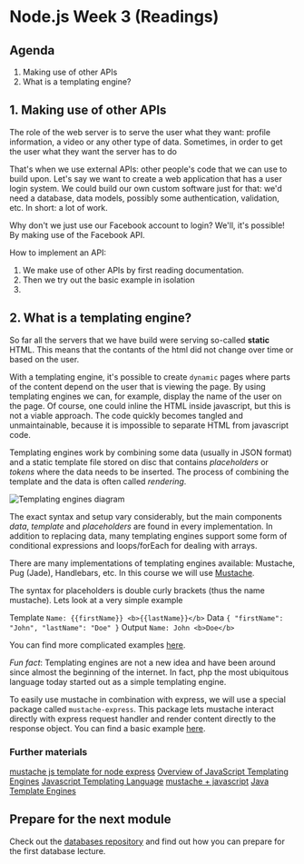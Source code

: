 # Node.js Week 3 (Readings)

## Agenda

1. Making use of other APIs
2. What is a templating engine?

## 1. Making use of other APIs

The role of the web server is to serve the user what they want: profile information, a video or any other type of data. Sometimes, in order to get the user what they want the server has to do

That's when we use external APIs: other people's code that we can use to build upon. Let's say we want to create a web application that has a user login system. We could build our own custom software just for that: we'd need a database, data models, possibly some authentication, validation, etc. In short: a lot of work.

Why don't we just use our Facebook account to login? We'll, it's possible! By making use of the Facebook API.

How to implement an API:

1. We make use of other APIs by first reading documentation.
2. Then we try out the basic example in isolation
3.

## 2. What is a templating engine?

So far all the servers that we have build were serving so-called **static** HTML. This means that the contants of the html did not change over time or based on the user. 

With a templating engine, it's possible to create `dynamic` pages where parts of the content depend on the user that is viewing the page. By using templating engines we can, for example, display the name of the user on the page. Of course, one could inline the HTML inside javascript, but this is not a viable approach. The code quickly becomes tangled and unmaintainable, because it is impossible to separate HTML from javascript code.

Templating engines work by combining some data (usually in JSON format) and a static template file stored on disc that contains *placeholders* or *tokens* where the data needs to be inserted. The process of combining the template and the data is often called *rendering*.

![Templating engines diagram](https://hackernoon.com/hn-images/1*XNuVdKSup2Gk9LjDNlsCYw.png)

The exact syntax and setup vary considerably, but the main components *data*, *template* and *placeholders* are found in every implementation. In addition to replacing data, many templating engines support some form of conditional expressions and loops/forEach for dealing with arrays. 

There are many implementations of templating engines available: Mustache, Pug (Jade), Handlebars, etc. In this course we will use [Mustache](https://mustache.github.io/#demo).

The syntax for placeholders is double curly brackets (thus the name mustache). Lets look at a very simple example

Template `Name: {{firstName}} <b>{{lastName}}</b>`
Data `{ "firstName": "John", "lastName": "Doe" }`
Output `Name: John <b>Doe</b>`

You can find more complicated examples [here](https://mustache.github.io/mustache.5.html).

*Fun fact*: Templating engines are not a new idea and have been around since almost the beginning of the internet. In fact, php the most ubiquitous language today started out as a simple templating engine.

To easily use mustache in combination with express, we will use a special package called `mustache-express`. This package lets mustache interact directly with express request handler and render content directly to the response object. You can find a basic example [here](https://github.com/bryanburgers/node-mustache-express).

### Further materials

[mustache js template for node express](https://www.youtube.com/watch?v=mbHz11t84kI)
[Overview of JavaScript Templating Engines](https://strongloop.com/strongblog/compare-javascript-templates-jade-mustache-dust/)
[Javascript Templating Language](https://medium.com/@1sherlynn/javascript-templating-language-and-engine-mustache-js-with-node-and-express-f4c2530e73b2)
[mustache + javascript](https://github.com/janl/mustache.js/)
[Java Template Engines](https://hackernoon.com/java-template-engines-ef84cb1025a4)



## Prepare for the next module

Check out the [databases repository](https://github.com/HackYourFuture/databases)
and find out how you can prepare for the first database lecture.
